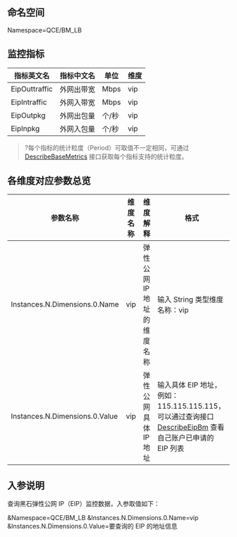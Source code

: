 ## 命名空间

Namespace=QCE/BM_LB

## 监控指标

| 指标英文名    | 指标中文名 | 单位  | 维度 |
| ------------- | ---------- | ----- | ---- |
| EipOuttraffic | 外网出带宽 | Mbps  | vip  |
| EipIntraffic  | 外网入带宽 | Mbps  | vip  |
| EipOutpkg     | 外网出包量 | 个/秒 | vip  |
| EipInpkg      | 外网入包量 | 个/秒 | vip  |

> ?每个指标的统计粒度（Period）可取值不一定相同，可通过 [DescribeBaseMetrics](https://cloud.tencent.com/document/product/248/30351) 接口获取每个指标支持的统计粒度。

## 各维度对应参数总览

| 参数名称                       | 维度名称 | 维度解释                   | 格式                                                         |
| ------------------------------ | -------- | -------------------------- | ------------------------------------------------------------ |
| Instances.N.Dimensions.0.Name  | vip      | 弹性公网 IP 地址的维度名称 | 输入 String 类型维度名称：vip                                 |
| Instances.N.Dimensions.0.Value | vip      | 弹性公网具体IP 地址       | 输入具体 EIP 地址，例如：115.115.115.115，可以通过查询接口 [DescribeEipBm](https://cloud.tencent.com/document/api/1028/32853) 查看自己账户已申请的 EIP 列表 |

## 入参说明

查询黑石弹性公网 IP（EIP）监控数据，入参取值如下：

&Namespace=QCE/BM_LB
&Instances.N.Dimensions.0.Name=vip
&Instances.N.Dimensions.0.Value=要查询的 EIP 的地址信息

